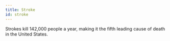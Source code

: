 ```yaml
---
title: Stroke
id: stroke
---
```

Strokes kill 142,000 people a year, making it the fifth leading cause of death in the United States.
